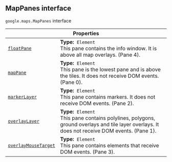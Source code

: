 
<devsite-heading text=" MapPanes interface" for="MapPanes" level="h2" link="" toc="" back-to-top=""><h2 id="MapPanes" is-upgraded="">MapPanes interface</h2></devsite-heading>
<p>
<code translate="no" dir="ltr"><span itemprop="path">google.maps</span>.<span itemprop="name">MapPanes</span></code>
interface
</p>
<div class="devsite-table-wrapper"><table class="properties responsive" summary="interface MapPanes - Properties">
<thead>
<tr><th colspan="2">Properties</th>
</tr></thead>
<tbody>
<tr id="MapPanes.floatPane">
<td itemprop="property"><code translate="no" dir="ltr"><a class="secret-link" href="#MapPanes.floatPane"><span>floatPane</span></a></code></td>
<td><div><strong>Type:</strong>&nbsp; <code translate="no" dir="ltr">Element</code></div>
<div class="desc">This pane contains the info window. It is above all map overlays. (Pane 4).</div></td>
</tr>
<tr id="MapPanes.mapPane">
<td itemprop="property"><code translate="no" dir="ltr"><a class="secret-link" href="#MapPanes.mapPane"><span>mapPane</span></a></code></td>
<td><div><strong>Type:</strong>&nbsp; <code translate="no" dir="ltr">Element</code></div>
<div class="desc">This pane is the lowest pane and is above the tiles. It does not receive DOM events. (Pane 0).</div></td>
</tr>
<tr id="MapPanes.markerLayer">
<td itemprop="property"><code translate="no" dir="ltr"><a class="secret-link" href="#MapPanes.markerLayer"><span>markerLayer</span></a></code></td>
<td><div><strong>Type:</strong>&nbsp; <code translate="no" dir="ltr">Element</code></div>
<div class="desc">This pane contains markers. It does not receive DOM events. (Pane 2).</div></td>
</tr>
<tr id="MapPanes.overlayLayer">
<td itemprop="property"><code translate="no" dir="ltr"><a class="secret-link" href="#MapPanes.overlayLayer"><span>overlayLayer</span></a></code></td>
<td><div><strong>Type:</strong>&nbsp; <code translate="no" dir="ltr">Element</code></div>
<div class="desc">This pane contains polylines, polygons, ground overlays and tile layer overlays. It does not receive DOM events. (Pane 1).</div></td>
</tr>
<tr id="MapPanes.overlayMouseTarget">
<td itemprop="property"><code translate="no" dir="ltr"><a class="secret-link" href="#MapPanes.overlayMouseTarget"><span>overlayMouseTarget</span></a></code></td>
<td><div><strong>Type:</strong>&nbsp; <code translate="no" dir="ltr">Element</code></div>
<div class="desc">This pane contains elements that receive DOM events. (Pane 3).</div></td>
</tr>
</tbody>
</table></div>
<script src="replace_links.js"></script>
